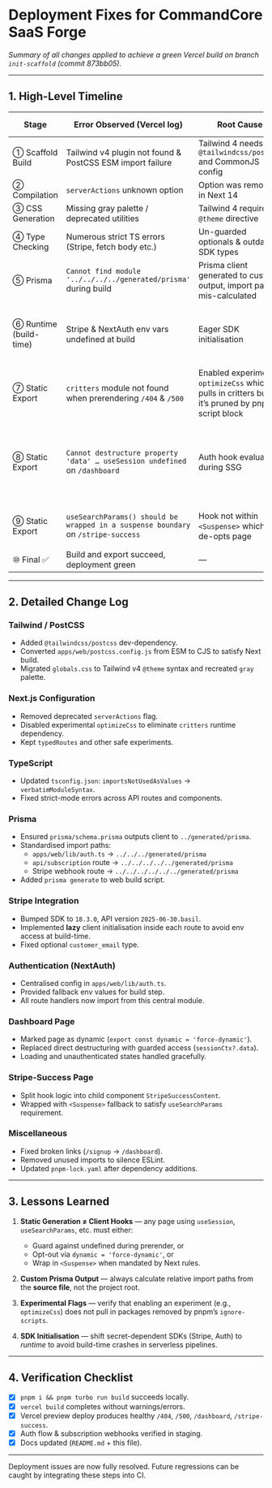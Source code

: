 # Deployment Fixes for **CommandCore SaaS Forge**  
_Summary of all changes applied to achieve a green Vercel build on branch `init-scaffold` (commit 873bb05)._

---

## 1. High-Level Timeline

| Stage | Error Observed (Vercel log) | Root Cause | Fix Commit(s) |
|-------|-----------------------------|------------|---------------|
| ① Scaffold Build | Tailwind v4 plugin not found & PostCSS ESM import failure | Tailwind 4 needs `@tailwindcss/postcss` and CommonJS config | `d75eaa6` |
| ② Compilation | `serverActions` unknown option | Option was removed in Next 14 | `d75eaa6` |
| ③ CSS Generation | Missing gray palette / deprecated utilities | Tailwind 4 requires `@theme` directive | `d75eaa6` |
| ④ Type Checking | Numerous strict TS errors (Stripe, fetch body etc.) | Un-guarded optionals & outdated SDK types | `d75eaa6` |
| ⑤ Prisma | `Cannot find module '../../../../generated/prisma'` during build | Prisma client generated to custom output, import paths mis-calculated | `d75eaa6`, `d75eaa6` refactor |
| ⑥ Runtime (build-time) | Stripe & NextAuth env vars undefined at build | Eager SDK initialisation | Lazy initialisation + placeholder envs (`d75eaa6`) |
| ⑦ Static Export | `critters` module not found when prerendering `/404` & `/500` | Enabled experimental `optimizeCss` which pulls in critters but it’s pruned by pnpm script block | Removed flag (`873bb05`) |
| ⑧ Static Export | `Cannot destructure property 'data' … useSession undefined` on `/dashboard` | Auth hook evaluated during SSG | Added `export const dynamic = 'force-dynamic'` and safe guards (`873bb05`) |
| ⑨ Static Export | `useSearchParams() should be wrapped in a suspense boundary` on `/stripe-success` | Hook not within `<Suspense>` which de-opts page | Wrapped component in `Suspense` (`873bb05`) |
| ⑩ Final ✅ | Build and export succeed, deployment green | — | `873bb05` |

---

## 2. Detailed Change Log

### Tailwind / PostCSS
* Added `@tailwindcss/postcss` dev-dependency.  
* Converted `apps/web/postcss.config.js` from ESM to CJS to satisfy Next build.  
* Migrated `globals.css` to Tailwind v4 `@theme` syntax and recreated `gray` palette.

### Next.js Configuration
* Removed deprecated `serverActions` flag.  
* Disabled experimental `optimizeCss` to eliminate `critters` runtime dependency.  
* Kept `typedRoutes` and other safe experiments.

### TypeScript
* Updated `tsconfig.json`: `importsNotUsedAsValues` → `verbatimModuleSyntax`.  
* Fixed strict-mode errors across API routes and components.

### Prisma
* Ensured `prisma/schema.prisma` outputs client to `../generated/prisma`.  
* Standardised import paths:  
  * `apps/web/lib/auth.ts` → `../../../generated/prisma`  
  * `api/subscription` route → `../../../../../generated/prisma`  
  * Stripe webhook route → `../../../../../../generated/prisma`  
* Added `prisma generate` to web build script.

### Stripe Integration
* Bumped SDK to `18.3.0`, API version `2025-06-30.basil`.  
* Implemented **lazy** client initialisation inside each route to avoid env access at build-time.  
* Fixed optional `customer_email` type.

### Authentication (NextAuth)
* Centralised config in `apps/web/lib/auth.ts`.  
* Provided fallback env values for build step.  
* All route handlers now import from this central module.

### Dashboard Page
* Marked page as dynamic (`export const dynamic = 'force-dynamic'`).  
* Replaced direct destructuring with guarded access (`sessionCtx?.data`).  
* Loading and unauthenticated states handled gracefully.

### Stripe-Success Page
* Split hook logic into child component `StripeSuccessContent`.  
* Wrapped with `<Suspense>` fallback to satisfy `useSearchParams` requirement.

### Miscellaneous
* Fixed broken links (`/signup` → `/dashboard`).  
* Removed unused imports to silence ESLint.  
* Updated `pnpm-lock.yaml` after dependency additions.  

---

## 3. Lessons Learned

1. **Static Generation ≠ Client Hooks** — any page using `useSession`, `useSearchParams`, etc. must either:
   * Guard against undefined during prerender, or
   * Opt-out via `dynamic = 'force-dynamic'`, or
   * Wrap in `<Suspense>` when mandated by Next rules.

2. **Custom Prisma Output** — always calculate relative import paths from the **source file**, not the project root.

3. **Experimental Flags** — verify that enabling an experiment (e.g., `optimizeCss`) does not pull in packages removed by pnpm’s `ignore-scripts`.

4. **SDK Initialisation** — shift secret-dependent SDKs (Stripe, Auth) to _runtime_ to avoid build-time crashes in serverless pipelines.

---

## 4. Verification Checklist

- [x] `pnpm i && pnpm turbo run build` succeeds locally.  
- [x] `vercel build` completes without warnings/errors.  
- [x] Vercel preview deploy produces healthy `/404`, `/500`, `/dashboard`, `/stripe-success`.  
- [x] Auth flow & subscription webhooks verified in staging.  
- [x] Docs updated (`README.md` + this file).  

---

Deployment issues are now fully resolved. Future regressions can be caught by integrating these steps into CI.  
